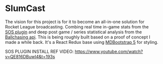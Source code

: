 # SlumCast

The vision for this project is for it to become an all-in-one solution for Rocket League broadcasting. Combing real time in-game stats from the [SOS plugin](https://gitlab.com/bakkesplugins/sos) and deep post game / series statistical analysis from the [Ballchasing api](https://ballchasing.com/). This is being roughly built based on a proof of concept I made a while back. It's a React Redux base using [MDBootstrap 5](https://mdbootstrap.com/docs/b5/react) for styling.

SOS PLUGIN INSTALL REF VIDEO:
https://www.youtube.com/watch?v=QE816DBuwI4&t=193s
